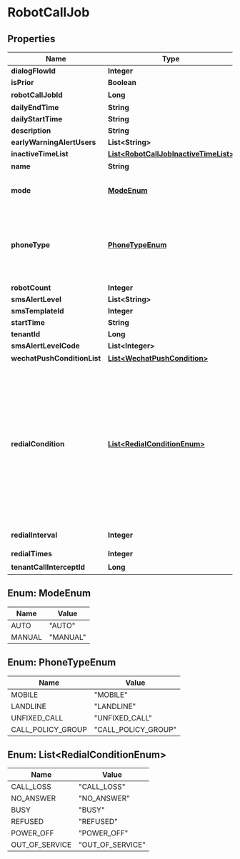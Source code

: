

# RobotCallJob

## Properties

Name | Type | Description | Notes
------------ | ------------- | ------------- | -------------
**dialogFlowId** | **Integer** |  |  [optional]
**isPrior** | **Boolean** |  |  [optional]
**robotCallJobId** | **Long** | 任务id |  [optional]
**dailyEndTime** | **String** |  |  [optional]
**dailyStartTime** | **String** |  |  [optional]
**description** | **String** |  |  [optional]
**earlyWarningAlertUsers** | **List&lt;String&gt;** |  |  [optional]
**inactiveTimeList** | [**List&lt;RobotCallJobInactiveTimeList&gt;**](RobotCallJobInactiveTimeList.md) |  |  [optional]
**name** | **String** | 任务名称 |  [optional]
**mode** | [**ModeEnum**](#ModeEnum) | 任务类型 (AUTO, \&quot;自动任务\&quot;),(MANUAL, \&quot;手动任务\&quot;); |  [optional]
**phoneType** | [**PhoneTypeEnum**](#PhoneTypeEnum) | 号码类型 (MOBILE, \&quot;手机号码\&quot;),(LANDLINE, \&quot;固话\&quot;),(UNFIXED_CALL, \&quot;无主叫\&quot;), (CALL_POLICY_GROUP, \&quot;外呼策略组\&quot;) |  [optional]
**robotCount** | **Integer** |  |  [optional]
**smsAlertLevel** | **List&lt;String&gt;** |  |  [optional]
**smsTemplateId** | **Integer** |  |  [optional]
**startTime** | **String** |  |  [optional]
**tenantId** | **Long** |  |  [optional]
**smsAlertLevelCode** | **List&lt;Integer&gt;** |  |  [optional]
**wechatPushConditionList** | [**List&lt;WechatPushCondition&gt;**](WechatPushCondition.md) | 微信推送条件 |  [optional]
**redialCondition** | [**List&lt;RedialConditionEnum&gt;**](#List&lt;RedialConditionEnum&gt;) | 重拨条件(CALL_LOSS,\&quot;呼损客户\&quot;),(NO_ANSWER,\&quot;无应答\&quot;),(BUSY,\&quot;忙线中\&quot;),(REFUSED,\&quot;拒接\&quot;),(POWER_OFF,\&quot;关机\&quot;),(OUT_OF_SERVICE,\&quot;停机\&quot;),(CAN_NOT_CONNECT,“无法接通“),(FROM_PHONE_ERROR,\&quot;主叫欠费\&quot;),(SYSTEM_ERROR,\&quot;外呼失败\&quot;) |  [optional]
**redialInterval** | **Integer** | 重拨间隔(分钟，取值范围6分钟~24 x 60分钟) |  [optional]
**redialTimes** | **Integer** | 重拨次数(取值范围1~10） |  [optional]
**tenantCallInterceptId** | **Long** | 拦截组id |  [optional]



## Enum: ModeEnum

Name | Value
---- | -----
AUTO | &quot;AUTO&quot;
MANUAL | &quot;MANUAL&quot;



## Enum: PhoneTypeEnum

Name | Value
---- | -----
MOBILE | &quot;MOBILE&quot;
LANDLINE | &quot;LANDLINE&quot;
UNFIXED_CALL | &quot;UNFIXED_CALL&quot;
CALL_POLICY_GROUP | &quot;CALL_POLICY_GROUP&quot;



## Enum: List&lt;RedialConditionEnum&gt;

Name | Value
---- | -----
CALL_LOSS | &quot;CALL_LOSS&quot;
NO_ANSWER | &quot;NO_ANSWER&quot;
BUSY | &quot;BUSY&quot;
REFUSED | &quot;REFUSED&quot;
POWER_OFF | &quot;POWER_OFF&quot;
OUT_OF_SERVICE | &quot;OUT_OF_SERVICE&quot;



